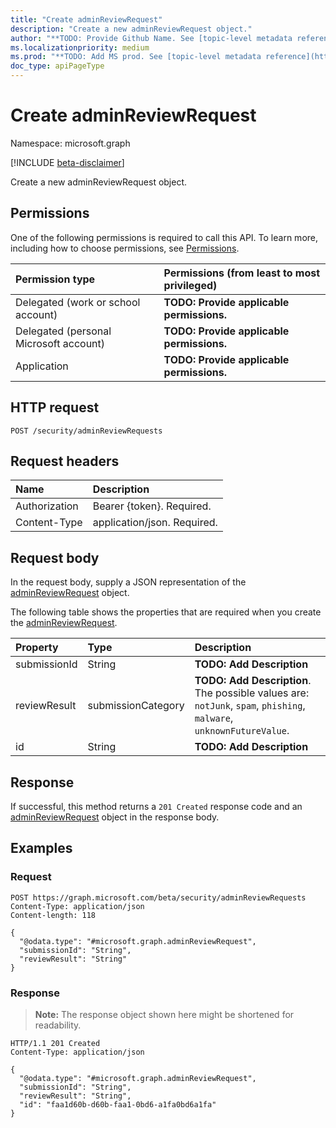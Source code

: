 ```yaml
---
title: "Create adminReviewRequest"
description: "Create a new adminReviewRequest object."
author: "**TODO: Provide Github Name. See [topic-level metadata reference](https://msgo.azurewebsites.net/add/document/guidelines/metadata.html#topic-level-metadata)**"
ms.localizationpriority: medium
ms.prod: "**TODO: Add MS prod. See [topic-level metadata reference](https://msgo.azurewebsites.net/add/document/guidelines/metadata.html#topic-level-metadata)**"
doc_type: apiPageType
---
```


# Create adminReviewRequest
Namespace: microsoft.graph

[!INCLUDE [beta-disclaimer](../../includes/beta-disclaimer.md)]

Create a new adminReviewRequest object.

## Permissions
One of the following permissions is required to call this API. To learn more, including how to choose permissions, see [Permissions](/graph/permissions-reference).

|Permission type|Permissions (from least to most privileged)|
|:---|:---|
|Delegated (work or school account)|**TODO: Provide applicable permissions.**|
|Delegated (personal Microsoft account)|**TODO: Provide applicable permissions.**|
|Application|**TODO: Provide applicable permissions.**|

## HTTP request

<!-- {
  "blockType": "ignored"
}
-->
``` http
POST /security/adminReviewRequests
```

## Request headers
|Name|Description|
|:---|:---|
|Authorization|Bearer {token}. Required.|
|Content-Type|application/json. Required.|

## Request body
In the request body, supply a JSON representation of the [adminReviewRequest](../resources/adminreviewrequest.md) object.

The following table shows the properties that are required when you create the [adminReviewRequest](../resources/adminreviewrequest.md).

|Property|Type|Description|
|:---|:---|:---|
|submissionId|String|**TODO: Add Description**|
|reviewResult|submissionCategory|**TODO: Add Description**. The possible values are: `notJunk`, `spam`, `phishing`, `malware`, `unknownFutureValue`.|
|id|String|**TODO: Add Description**|



## Response

If successful, this method returns a `201 Created` response code and an [adminReviewRequest](../resources/adminreviewrequest.md) object in the response body.

## Examples

### Request
<!-- {
  "blockType": "request",
  "name": "create_adminreviewrequest_from_adminreviewrequests"
}
-->
``` http
POST https://graph.microsoft.com/beta/security/adminReviewRequests
Content-Type: application/json
Content-length: 118

{
  "@odata.type": "#microsoft.graph.adminReviewRequest",
  "submissionId": "String",
  "reviewResult": "String"
}
```


### Response
>**Note:** The response object shown here might be shortened for readability.
<!-- {
  "blockType": "response",
  "truncated": true,
  "@odata.type": "microsoft.graph.adminReviewRequest"
}
-->
``` http
HTTP/1.1 201 Created
Content-Type: application/json

{
  "@odata.type": "#microsoft.graph.adminReviewRequest",
  "submissionId": "String",
  "reviewResult": "String",
  "id": "faa1d60b-d60b-faa1-0bd6-a1fa0bd6a1fa"
}
```

